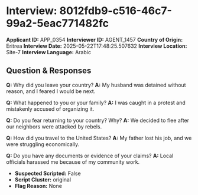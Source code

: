 # Interview: 8012fdb9-c516-46c7-99a2-5eac771482fc
**Applicant ID:** APP_0354
**Interviewer ID:** AGENT_1457
**Country of Origin:** Eritrea
**Interview Date:** 2025-05-22T17:48:25.507632
**Interview Location:** Site-7
**Interview Language:** Arabic

## Question & Responses

**Q:** Why did you leave your country?
**A:** My husband was detained without reason, and I feared I would be next.

**Q:** What happened to you or your family?
**A:** I was caught in a protest and mistakenly accused of organizing it.

**Q:** Do you fear returning to your country? Why?
**A:** We decided to flee after our neighbors were attacked by rebels.

**Q:** How did you travel to the United States?
**A:** My father lost his job, and we were struggling economically.

**Q:** Do you have any documents or evidence of your claims?
**A:** Local officials harassed me because of my community work.

- **Suspected Scripted:** False
- **Script Cluster:** original
- **Flag Reason:** None